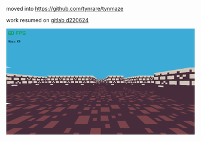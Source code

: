 moved into https://github.com/tynrare/tynmaze


work resumed on [gitlab d220624](https://gitlab.com/tynrare/dust-220624)

![index](index.png)

